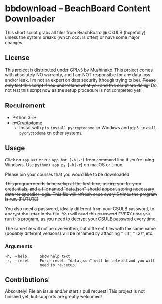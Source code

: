 #   bbdownload – BeachBoard Content Downloader
This short script grabs all files from BeachBoard @ CSULB (hopefully),
unless the system breaks (which occurs often) or have some major changes.

##  License
This project is distributed under GPLv3 by Mushinako. This project comes
with absolutely NO warranty, and I am NOT responsible for any data loss
and/or leak. I'm not an expert on data security (though trying to be).
~~Please only test this script if you understand what you and this script
are doing!~~ Do not test this script now as the setup procedure is not
completed yet!

##  Requirement
* Python 3.6+
* [pyCryptodome](https://www.pycryptodome.org/en/latest/index.html)
  * Install with `pip install pycryptodome` on Windows and
    `pip3 install pycryptodome` on other systems.

##  Usage
Click on `app.bat` or run `app.bat [-h|-r]` from command line if you're using
Windows. Use `python3 app.py [-h|-r]` on macOS or Linux.

Please pin your courses that you would like to be downloaded.

~~This program needs to be setup at the first time, asking you for your
credentials, and a file named "data.json" should appear, storing necessary
data for speedier login. This file will refresh once every 5 times the
program is run. (FUTURE)~~

You also need a password, ideally different from your CSULB password, to
encrypt the latter in the file. You will need this password EVERY time you
run this program, as you need to decrypt your CSULB password every time.

The same file will not be overwritten, but different files with the same
name (possibly different versions) will be renamed by attaching " (1)",
" (2)", etc.

### Arguments
```
-h, --help      Show help text
-r, --reset     Force reset. "data.json" will be deleted and you will
                need to re-setup.
```

##  Contributions!
Absolutely! File an issue and/or start a pull request! This project is not
finished yet, but supports are greatly welcomed!
